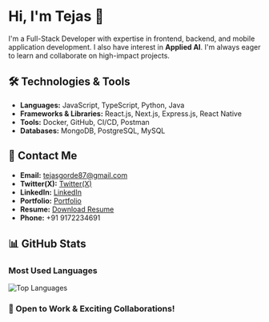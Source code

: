 # Hi, I'm Tejas 👋

I'm a Full-Stack Developer with expertise in frontend, backend, and mobile application development. I also have interest in **Applied AI**. I'm always eager to learn and collaborate on high-impact projects.

## 🛠 Technologies & Tools

- **Languages:** JavaScript, TypeScript, Python, Java
- **Frameworks & Libraries:** React.js, Next.js, Express.js, React Native
- **Tools:** Docker, GitHub, CI/CD, Postman
- **Databases:** MongoDB, PostgreSQL, MySQL

## 📩 Contact Me

- **Email:** tejasgorde87@gmail.com  
- **Twitter(X):** [Twitter(X)](https://x.com/tejas_87_)  
- **LinkedIn:** [LinkedIn](https://www.linkedin.com/in/tejas-gorde-63b464256/)  
- **Portfolio:** [Portfolio](https://portfolio-main-navy-rho.vercel.app/)  
- **Resume:** [Download Resume](https://drive.google.com/file/d/1JApETm5I7Zw_X8gW_7IJmPw4vN8wVfOV/view?usp=sharing)
- **Phone:** +91 9172234691 


## 📊 GitHub Stats

### Most Used Languages

![Top Languages](https://github-readme-stats.vercel.app/api/top-langs/?username=TejasGorde67&layout=compact&theme=dark)


### 🚀 Open to Work & Exciting Collaborations!


